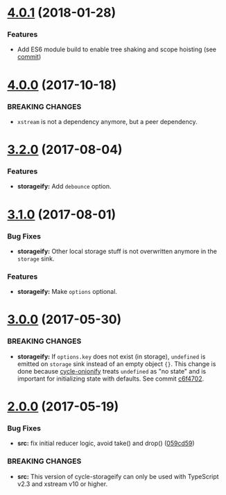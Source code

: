 <a name="4.0.1"></a>
# [4.0.1](https://github.com/maiermic/cycle-storageify/compare/v4.0.0...v4.0.1) (2018-01-28)

### Features

* Add ES6 module build to enable tree shaking and scope hoisting (see [commit](https://github.com/maiermic/cycle-storageify/commit/ce085ac5706fd6d52eda059d73727b9396770c55))

<a name="4.0.0"></a>
# [4.0.0](https://github.com/maiermic/cycle-storageify/compare/v3.2.0...v4.0.0) (2017-10-18)


### BREAKING CHANGES

* `xstream` is not a dependency anymore, but a peer dependency.


<a name="3.2.0"></a>
# [3.2.0](https://github.com/maiermic/cycle-storageify/compare/v3.1.0...v3.2.0) (2017-08-04)

### Features

* **storageify:** Add `debounce` option.



<a name="3.1.0"></a>
# [3.1.0](https://github.com/maiermic/cycle-storageify/compare/v3.0.0...v3.1.0) (2017-08-01)

### Bug Fixes

* **storageify:** Other local storage stuff is not overwritten anymore in the `storage` sink.

### Features

* **storageify:** Make `options` optional.



<a name="3.0.0"></a>
# [3.0.0](https://github.com/maiermic/cycle-storageify/compare/v2.0.0...v3.0.0) (2017-05-30)


### BREAKING CHANGES

* **storageify:** If `options.key` does not exist (in storage), `undefined` is emitted on `storage` sink
instead of an empty object `{}`. This change is done because
[cycle-onionify](https://github.com/staltz/cycle-onionify)
treats `undefined` as "no state" and is important for initializing state with defaults.
See commit
[c6f4702](https://github.com/maiermic/cycle-storageify/pull/2/commits/c6f4702ac22ff37ba20214c6a58a9ce6ed21d029).

<a name="2.0.0"></a>
# [2.0.0](https://github.com/maiermic/cycle-storageify/compare/v1.0.0...v2.0.0) (2017-05-19)


### Bug Fixes

* **src:** fix initial reducer logic, avoid take() and drop() ([059cd59](https://github.com/maiermic/cycle-storageify/commit/059cd59))

### BREAKING CHANGES

* **src:** This version of cycle-storageify can only be used with TypeScript v2.3 and xstream v10 or higher.